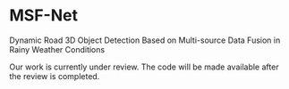 # MSF-Net
Dynamic Road 3D Object Detection Based on Multi-source Data Fusion in Rainy Weather Conditions

Our work is currently under review. The code will be made available after the review is completed.
